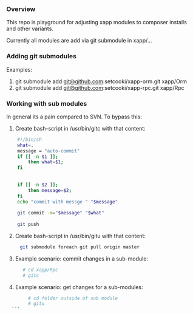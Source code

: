 ### Overview

This repo is playground for adjusting xapp modules to composer installs and other variants. 

Currently all modules are add via git submodule in xapp/...

### Adding git submodules 

Examples:
 
 1. git submodule add git@github.com:setcooki/xapp-orm.git xapp/Orm
 2. git submodule add git@github.com:setcooki/xapp-rpc.git xapp/Rpc
 
### Working with sub modules 

In general its a pain compared to SVN. To bypass this:
 
 1. Create bash-script in /usr/bin/gitc with that content:
  
  ``` bash 
      #!/bin/sh
      what=.
      message = "auto-commit"
      if [[ -n $1 ]];
          then what=$1;
      fi
      
      
      if [[ -n $2 ]];
          then message=$2;
      fi
      echo "commit with messge " "$message"
      
      git commit -m="$message" "$what"
      
      git push
  ```
  
  2. Create bash-script in /usr/bin/gitu with that content:
  
  ``` bash 
       git submodule foreach git pull origin master
  ```
  
  3. Example scenario: commit changes in a sub-module:
  
  ``` bash
        # cd xapp/Rpc
        # gitc
  ```
  
  4. Example scenario: get changes for a sub-modules:
  
  ``` bash
          # cd folder outside of sub module 
          # gitu
    ```